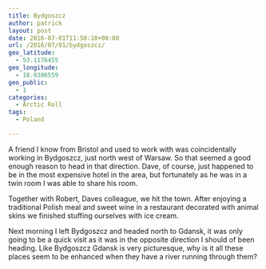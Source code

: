 ```yaml
---
title: Bydgoszcz
author: patrick
layout: post
date: 2016-07-01T11:50:18+00:00
url: /2016/07/01/bydgoszcz/
geo_latitude:
  - 53.1176455
geo_longitude:
  - 18.0306559
geo_public:
  - 1
categories:
  - Arctic Roll
tags:
  - Poland

---
```

A friend I know from Bristol and used to work with was coincidentally working in Bydgoszcz, just north west of Warsaw. So that seemed a good enough reason to head in that direction. Dave, of course, just happened to be in the most expensive hotel in the area, but fortunately as he was in a twin room I was able to share his room.

Together with Robert, Daves colleague, we hit the town. After enjoying a traditional Polish meal and sweet wine in a restaurant decorated with animal skins we finished stuffing ourselves with ice cream.

Next morning I left Bydgoszcz and headed north to Gdansk, it was only going to be a quick visit as it was in the opposite direction I should of been heading. Like Bydgoszcz Gdansk is very picturesque, why is it all these places seem to be enhanced when they have a river running through them?

[<img src="http://localhost/wordpress/wp-content/uploads/2016/07/img_3051.jpg" alt="" width="0" height="0" class="alignnone size-full wp-image-621" srcset="http://localhost/wordpress/wp-content/uploads/2016/07/img_3051.jpg 960w, http://localhost/wordpress/wp-content/uploads/2016/07/img_3051-300x214.jpg 300w, http://localhost/wordpress/wp-content/uploads/2016/07/img_3051-768x547.jpg 768w" sizes="(max-width: 709px) 85vw, (max-width: 909px) 67vw, (max-width: 1362px) 62vw, 840px" />][1]

 [1]: http://localhost/wordpress/wp-content/uploads/2016/07/img_3051.jpg